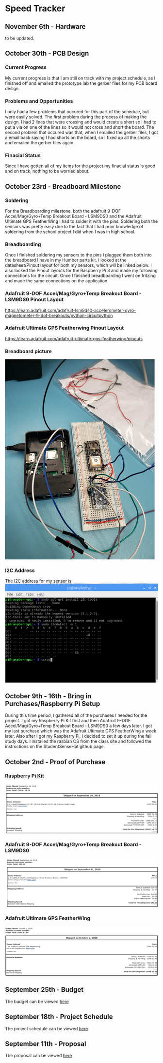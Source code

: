# Speed Tracker
## November 6th - Hardware
to be updated.

## October 30th - PCB Design 
### Current Progress
My current progress is that I am still on track with my project schedule, as I finished off and emailed the prototype lab the gerber files for my PCB board design. 

### Problems and Opportunities 
I only had a few problems that occured for this part of the schedule, but were easily solved. The first problem during the process of making the design, I had 2 lines that were crossing and would create a short so I had to put a via on one of the lines so it would not cross and short the board. The second problem that occured was that, when I emailed the gerber files, I got a email back saying I had shorts on the board, so I fixed up all the shorts and emailed the gerber files again.

### Finacial Status 
Since I have gotten all of my items for the project my finacial status is good and on track, nothing to be worried about.

## October 23rd - Breadboard Milestone
### Soldering 
For the Breadboarding milestone, both the adafruit 9-DOF Accel/Mag/Gyro+Temp Breakout Board - LSM9DS0 and the Adafruit Ultimate GPS FeatherWing I had to solder it with the pins. Soldering both the sensors was pretty easy due to the fact that I had prior knowledge of soldering from the school project I did when I was in high school. 

### Breadboarding 
Once I finished soldering my sensors to the pins I plugged them both into the breadboard I have in my Humber parts kit. I looked at the datasheet/Pinout layout for both my sensors, which will be linked below. I also looked the Pinout layouts for the Raspberry Pi 3 and made my following connections for the circuit. Once I finished breadboarding I went on fritzing and made the same connections on the application.

### Adafruit 9-DOF Accel/Mag/Gyro+Temp Breakout Board - LSM9DS0 Pinout Layout
https://learn.adafruit.com/adafruit-lsm9ds0-accelerometer-gyro-magnetometer-9-dof-breakouts/python-circuitpython

### Adafruit Ultimate GPS Featherwing Pinout Layout
https://learn.adafruit.com/adafruit-ultimate-gps-featherwing/pinouts

### Breadboard picture 
![Breadboard](https://raw.githubusercontent.com/Zhillp/SpeedTracker/master/Documentations/Breadboard/20181023_125810.jpg)

### I2C Address 
The I2C address for my sensor is 
![I2C](https://raw.githubusercontent.com/Zhillp/SpeedTracker/master/Documentations/Breadboard/2018-10-23-190644_1824x984_scrot.png)

## October 9th - 16th - Bring in Purchases/Raspberry Pi Setup 
During this time period, I gathered all of the purchases I needed for the project. I got my Raspberry Pi Kit first and then Adafruit 9-DOF Accel/Mag/Gyro+Temp Breakout Board - LSM9DS0 a few days later. I got my last purchase which was the Adafruit Ultimate GPS FeatherWing a week later. Also after I got my Raspberry Pi, I decided to set it up during the fall study days. I installed the rasbian OS from the class site and followed the instructions on the StudentSenseHat github page.

## October 2nd - Proof of Purchase
### Raspberry Pi Kit
![Raspberry Pi](https://github.com/Zhillp/SpeedTracker/blob/master/Documentations/Invoice/pi.PNG)

### Adafruit 9-DOF Accel/Mag/Gyro+Temp Breakout Board - LSM9DS0
![Accel/Mag/Gyro+Temp board](https://github.com/Zhillp/SpeedTracker/blob/master/Documentations/Invoice/Sensor.PNG)

### Adafruit Ultimate GPS FeatherWing
![GPS](https://github.com/Zhillp/SpeedTracker/blob/master/Documentations/Invoice/gps.PNG)

## September 25th - Budget
The budget can be viewed [here](https://github.com/Zhillp/SpeedTracker/blob/master/Documentations/Purchases.xlsx)

## September 18th - Project Schedule 
The project schedule can be viewed [here](https://github.com/Zhillp/SpeedTracker/blob/master/Documentations/Project1.mpp)

## September 11th - Proposal  
The proposal can be viewed [here]()
